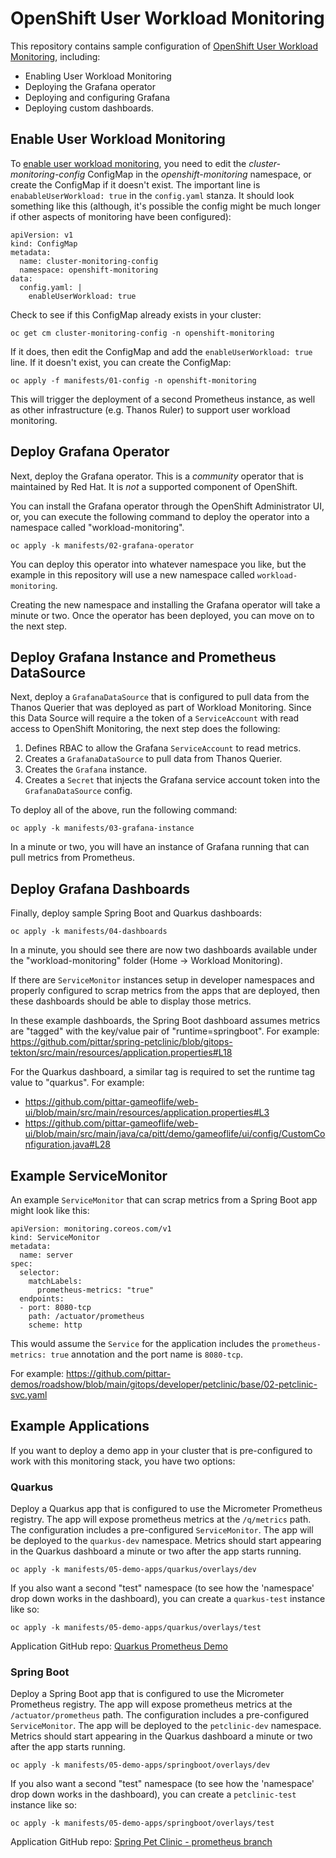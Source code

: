 # OpenShift User Workload Monitoring

This repository contains sample configuration of [OpenShift User Workload Monitoring](https://docs.openshift.com/container-platform/4.9/monitoring/enabling-monitoring-for-user-defined-projects.html), including:
* Enabling User Workload Monitoring
* Deploying the Grafana operator
* Deploying and configuring Grafana
* Deploying custom dashboards.

## Enable User Workload Monitoring

To [enable user workload monitoring](https://docs.openshift.com/container-platform/4.9/monitoring/enabling-monitoring-for-user-defined-projects.html), you need to edit the *cluster-monitoring-config* ConfigMap in the *openshift-monitoring* namespace, or create the ConfigMap if it doesn't exist.  The important line is `enabableUserWorkload: true` in the `config.yaml` stanza.  It should look something like this (although, it's possible the config might be much longer if other aspects of monitoring have been configured):

```
apiVersion: v1
kind: ConfigMap
metadata:
  name: cluster-monitoring-config
  namespace: openshift-monitoring
data:
  config.yaml: |
    enableUserWorkload: true
```

Check to see if this ConfigMap already exists in your cluster:

```
oc get cm cluster-monitoring-config -n openshift-monitoring
```

If it does, then edit the ConfigMap and add the `enableUserWorkload: true` line.  If it doesn't exist, you can create the ConfigMap:

```
oc apply -f manifests/01-config -n openshift-monitoring
```

This will trigger the deployment of a second Prometheus instance, as well as other infrastructure (e.g. Thanos Ruler) to support user workload monitoring.

## Deploy Grafana Operator

Next, deploy the Grafana operator.  This is a *community* operator that is maintained by Red Hat.  It is *not* a supported component of OpenShift.

You can install the Grafana operator through the OpenShift Administrator UI, or, you can execute the following command to deploy the operator into a namespace called "workload-monitoring".  

```
oc apply -k manifests/02-grafana-operator
```

You can deploy this operator into whatever namespace you like, but the example in this repository will use a new namespace called `workload-monitoring`.

Creating the new namespace and installing the Grafana operator will take a minute or two.  Once the operator has been deployed, you can move on to the next step.

## Deploy Grafana Instance and Prometheus DataSource

Next, deploy a `GrafanaDataSource` that is configured to pull data from the Thanos Querier that was deployed as part of Workload Monitoring.  Since this Data Source will require a the token of a `ServiceAccount` with read access to OpenShift Monitoring, the next step does the following:

1. Defines RBAC to allow the Grafana `ServiceAccount` to read metrics.
2. Creates a `GrafanaDataSource` to pull data from Thanos Querier.
3. Creates the `Grafana` instance.
4. Creates a `Secret` that injects the Grafana service account token into the `GrafanaDataSource` config.

To deploy all of the above, run the following command:

```
oc apply -k manifests/03-grafana-instance
```

In a minute or two, you will have an instance of Grafana running that can pull metrics from Prometheus.

## Deploy Grafana Dashboards

Finally, deploy sample Spring Boot and Quarkus dashboards:

```
oc apply -k manifests/04-dashboards
```

In a minute, you should see there are now two dashboards available under the "workload-monitoring" folder (Home -> Workload Monitoring).

If there are `ServiceMonitor` instances setup in developer namespaces and properly configured to scrap metrics from the apps that are deployed, then these dashboards should be able to display those metrics.

In these example dashboards, the Spring Boot dashboard assumes metrics are "tagged" with the key/value pair of "runtime=springboot".  For example:
https://github.com/pittar/spring-petclinic/blob/gitops-tekton/src/main/resources/application.properties#L18

For the Quarkus dashboard, a similar tag is required to set the runtime tag value to "quarkus".  For example:

* https://github.com/pittar-gameoflife/web-ui/blob/main/src/main/resources/application.properties#L3
* https://github.com/pittar-gameoflife/web-ui/blob/main/src/main/java/ca/pitt/demo/gameoflife/ui/config/CustomConfiguration.java#L28

## Example ServiceMonitor

An example `ServiceMonitor` that can scrap metrics from a Spring Boot app might look like this:

```
apiVersion: monitoring.coreos.com/v1
kind: ServiceMonitor
metadata:
  name: server
spec:
  selector:
    matchLabels:
      prometheus-metrics: "true"
  endpoints:
  - port: 8080-tcp
    path: /actuator/prometheus
    scheme: http
```

This would assume the `Service` for the application includes the `prometheus-metrics: true` annotation and the port name is `8080-tcp`.

For example: https://github.com/pittar-demos/roadshow/blob/main/gitops/developer/petclinic/base/02-petclinic-svc.yaml

## Example Applications

If you want to deploy a demo app in your cluster that is pre-configured to work with this monitoring stack, you have two options:

### Quarkus

Deploy a Quarkus app that is configured to use the Micrometer Prometheus registry.  The app will expose prometheus metrics at the `/q/metrics` path.  The configuration includes a pre-configured `ServiceMonitor`.  The app will be deployed to the `quarkus-dev` namespace.  Metrics should start appearing in the Quarkus dashboard a minute or two after the app starts running.

```
oc apply -k manifests/05-demo-apps/quarkus/overlays/dev
```

If you also want a second "test" namespace (to see how the 'namespace' drop down works in the dashboard), you can create a `quarkus-test` instance like so:

```
oc apply -k manifests/05-demo-apps/quarkus/overlays/test
```

Application GitHub repo: [Quarkus Prometheus Demo](https://github.com/pittar/quarkus-prometheus-demo)

### Spring Boot

Deploy a Spring Boot app that is configured to use the Micrometer Prometheus registry.  The app will expose prometheus metrics at the `/actuator/prometheus` path.  The configuration includes a pre-configured `ServiceMonitor`.  The app will be deployed to the `petclinic-dev` namespace.  Metrics should start appearing in the Quarkus dashboard a minute or two after the app starts running.

```
oc apply -k manifests/05-demo-apps/springboot/overlays/dev
```

If you also want a second "test" namespace (to see how the 'namespace' drop down works in the dashboard), you can create a `petclinic-test` instance like so:

```
oc apply -k manifests/05-demo-apps/springboot/overlays/test
```

Application GitHub repo: [Spring Pet Clinic - prometheus branch](https://github.com/pittar/spring-petclinic/tree/prom)
